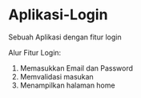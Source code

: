 # Aplikasi-Login
Sebuah Aplikasi dengan fitur login

Alur Fitur Login:
1. Memasukkan Email dan Password
2. Memvalidasi masukan
3. Menampilkan halaman home
